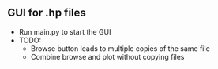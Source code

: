 ## GUI for .hp files
- Run main.py to start the GUI
- TODO:
    - Browse button leads to multiple copies of the same file
    - Combine browse and plot without copying files